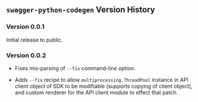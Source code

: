 ## `swagger-python-codegen` Version History

### Version 0.0.1

Initial release to public.

### Version 0.0.2

* Fixes mis-parsing of `--fix` command-line option.

* Adds `--fix` recipe to allow `multiprocessing.ThreadPool` instance in API
  client object of SDK to be modifiable (supports copying of client object),
  and custom renderer for the API client module to effect that patch.
